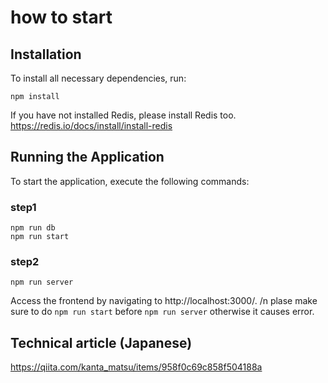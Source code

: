 # how to start

## Installation

To install all necessary dependencies, run:

```
npm install
```

If you have not installed Redis, please install Redis too.
https://redis.io/docs/install/install-redis

## Running the Application

To start the application, execute the following commands:

### step1
```
npm run db
npm run start
```

### step2
```
npm run server
```

Access the frontend by navigating to http://localhost:3000/. /n
plase make sure to do `npm run start` before `npm run server` otherwise it causes error.


## Technical article (Japanese)

https://qiita.com/kanta_matsu/items/958f0c69c858f504188a
